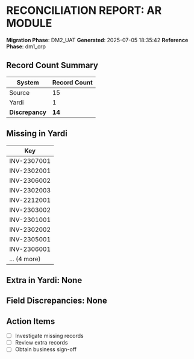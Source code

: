 # RECONCILIATION REPORT: AR MODULE

**Migration Phase**: DM2_UAT
**Generated**: 2025-07-05 18:35:42
**Reference Phase**: dm1_crp

## Record Count Summary
| System | Record Count |
|--------|--------------|
| Source | 15 |
| Yardi | 1 |
| **Discrepancy** | **14** |

## Missing in Yardi
| Key |
|-----|
| INV-2307001 |
| INV-2302001 |
| INV-2306002 |
| INV-2302003 |
| INV-2212001 |
| INV-2303002 |
| INV-2301001 |
| INV-2302002 |
| INV-2305001 |
| INV-2306001 |
| ... (4 more) |

## Extra in Yardi: None

## Field Discrepancies: None

## Action Items
- [ ] Investigate missing records
- [ ] Review extra records
- [ ] Obtain business sign-off
